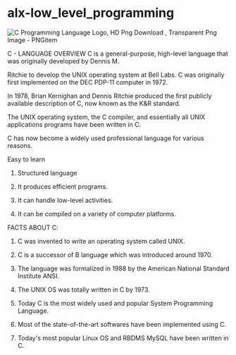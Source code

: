 # alx-low_level_programming
![C Programming Language Logo, HD Png Download , Transparent Png Image - PNGitem](https://github.com/Victor346pixel/alx-low_level_programming/assets/125592181/007650a2-11ee-43d8-acae-50db271a8138)



C - LANGUAGE OVERVIEW C is a general-purpose, high-level language that was originally developed by Dennis M.

Ritchie to develop the UNIX operating system at Bell Labs. C was originally first implemented on the DEC PDP-11 computer in 1972.

In 1978, Brian Kernighan and Dennis Ritchie produced the first publicly available description of C, now known as the K&R standard.

The UNIX operating system, the C compiler, and essentially all UNIX applications programs have been written in C.

C has now become a widely used professional language for various reasons.

Easy to learn

1. Structured language

2. It produces efficient programs.

3. It can handle low-level activities.

4. It can be compiled on a variety of computer platforms.
   
FACTS ABOUT C:

1. C was invented to write an operating system called UNIX.

2. C is a successor of B language which was introduced around 1970.

3. The language was formalized in 1988 by the American National Standard Institute ANSI. 

4. The UNIX OS was totally written in C by 1973.

5. Today C is the most widely used and popular System Programming Language. 

6. Most of the state-of-the-art softwares have been implemented using C.

7. Today's most popular Linux OS and RBDMS MySQL have been written in C.
